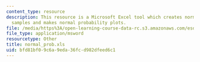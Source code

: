 ```yaml
---
content_type: resource
description: This resource is a Microsoft Excel tool which creates normally distributed
  samples and makes normal probability plots.
file: /media/https%3A/open-learning-course-data-rc.s3.amazonaws.com/esd-86-models-data-and-inference-for-socio-technical-systems-spring-2007/bfd81bf09c6a9eda36fcd982dfeed6c1_normal_prob.xls
file_type: application/msword
resourcetype: Other
title: normal_prob.xls
uid: bfd81bf0-9c6a-9eda-36fc-d982dfeed6c1
---
```

